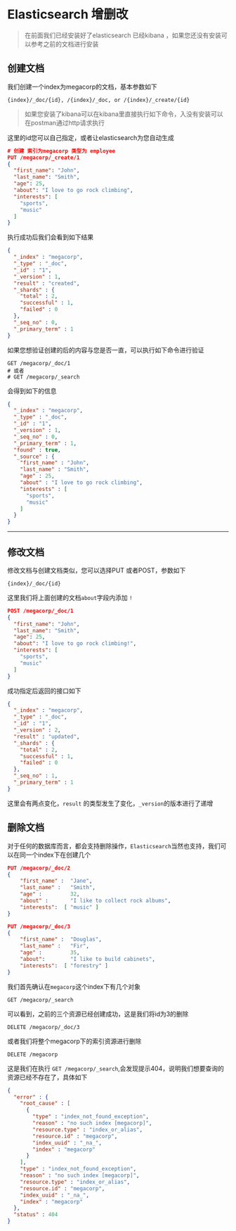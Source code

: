 # Elasticsearch 增删改

> 在前面我们已经安装好了elasticsearch 已经kibana ，如果您还没有安装可以参考之前的文档进行安装

##  创建文档

我们创建一个index为megacorp的文档，基本参数如下

```
{index}/_doc/{id}, /{index}/_doc, or /{index}/_create/{id}
```

> 如果您安装了kibana可以在kibana里直接执行如下命令，入没有安装可以在postman通过http请求执行

这里的id您可以自己指定，或者让elasticsearch为您自动生成

```json
# 创建 索引为megacorp 类型为 employee
PUT /megacorp/_create/1
{
  "first_name": "John",
  "last_name": "Smith",
  "age": 25,
  "about": "I love to go rock climbing",
  "interests": [
    "sports",
    "music"
  ]
}
```

执行成功后我们会看到如下结果

```json
{
  "_index" : "megacorp",
  "_type" : "_doc",
  "_id" : "1",
  "_version" : 1,
  "result" : "created",
  "_shards" : {
    "total" : 2,
    "successful" : 1,
    "failed" : 0
  },
  "_seq_no" : 0,
  "_primary_term" : 1
}

```

如果您想验证创建的后的内容与您是否一直，可以执行如下命令进行验证

```
GET /megacorp/_doc/1
# 或者
# GET /megacorp/_search
```

会得到如下的信息

```json
{
  "_index" : "megacorp",
  "_type" : "_doc",
  "_id" : "1",
  "_version" : 1,
  "_seq_no" : 0,
  "_primary_term" : 1,
  "found" : true,
  "_source" : {
    "first_name" : "John",
    "last_name" : "Smith",
    "age" : 25,
    "about" : "I love to go rock climbing",
    "interests" : [
      "sports",
      "music"
    ]
  }
}

```

---

## 修改文档

修改文档与创建文档类似，您可以选择PUT 或者POST，参数如下

```
{index}/_doc/{id}
```

这里我们将上面创建的文档`about`字段内添加 `!`

```json
POST /megacorp/_doc/1
{
  "first_name": "John",
  "last_name": "Smith",
  "age": 25,
  "about": "I love to go rock climbing!",
  "interests": [
    "sports",
    "music"
  ]
}
```

成功指定后返回的接口如下

```json
{
  "_index" : "megacorp",
  "_type" : "_doc",
  "_id" : "1",
  "_version" : 2,
  "result" : "updated",
  "_shards" : {
    "total" : 2,
    "successful" : 1,
    "failed" : 0
  },
  "_seq_no" : 1,
  "_primary_term" : 1
}

```

这里会有两点变化，`result` 的类型发生了变化，`_version`的版本进行了递增



## 删除文档

对于任何的数据库而言，都会支持删除操作，`Elasticsearch`当然也支持，我们可以在同一个index下在创建几个

```json
PUT /megacorp/_doc/2
{
    "first_name" :  "Jane",
    "last_name" :   "Smith",
    "age" :         32,
    "about" :       "I like to collect rock albums",
    "interests":  [ "music" ]
}

PUT /megacorp/_doc/3
{
    "first_name" :  "Douglas",
    "last_name" :   "Fir",
    "age" :         35,
    "about":        "I like to build cabinets",
    "interests":  [ "forestry" ]
}
```

我们首先确认在`megacorp`这个index下有几个对象

```
GET /megacorp/_search
```

可以看到，之前的三个资源已经创建成功，这是我们将id为3的删除

```
DELETE /megacorp/_doc/3
```

或者我们将整个megacorp下的索引资源进行删除

```
DELETE /megacorp
```

这是我们在执行 `GET /megacorp/_search`,会发现提示404，说明我们想要查询的资源已经不存在了，具体如下

```json
{
  "error" : {
    "root_cause" : [
      {
        "type" : "index_not_found_exception",
        "reason" : "no such index [megacorp]",
        "resource.type" : "index_or_alias",
        "resource.id" : "megacorp",
        "index_uuid" : "_na_",
        "index" : "megacorp"
      }
    ],
    "type" : "index_not_found_exception",
    "reason" : "no such index [megacorp]",
    "resource.type" : "index_or_alias",
    "resource.id" : "megacorp",
    "index_uuid" : "_na_",
    "index" : "megacorp"
  },
  "status" : 404
}
```

